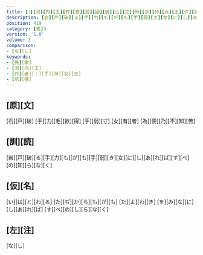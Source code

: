 ```yaml
---
title: [（][河][内][王][葬][豊][前][國][鏡][山][之][時][手][持][女][王][作][歌][三][首][）]
description: [岩][戸][破][る][手][力][も][が][も][手][弱][き][女][に][し][あ][れ][ば][す][べ][の][知][ら][な][く]
position: 419
category: [巻]3
version: '1.0'
volume: 3
comparison:
- [な][し]
keywords:
- [挽][歌]
- [河][内][王]
- [作][者][：][手][持][女][王]
- [悲][嘆]
---
```


## [原][文]

[石][戸][破] [手][力][毛][欲][得] [手][弱][寸] [女][有][者] [為][便][乃][不][知][苦]

## [訓][読]

[岩][戸][破][る][手][力][も][が][も][手][弱][き][女][に][し][あ][れ][ば][す][べ][の][知][ら][な][く]

## [仮][名]

[い][は][と][わ][る] [た][ぢ][か][ら][も][が][も] [た][よ][わ][き] [を][み][な][に][し][あ][れ][ば] [す][べ][の][し][ら][な][く]

## [左][注]

[な][し]
